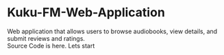 # Kuku-FM-Web-Application
Web application that allows users to browse audiobooks, view details, and submit reviews and ratings.
<br>
Source Code is here.
Lets start
